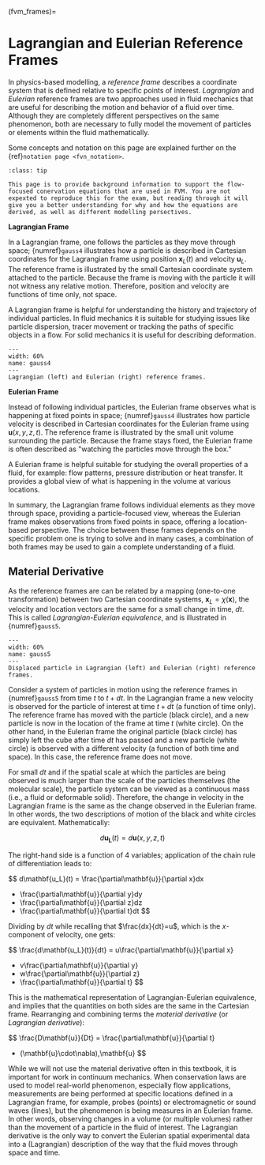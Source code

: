 (fvm_frames)=
# Lagrangian and Eulerian Reference Frames

In physics-based modelling, a _reference frame_ describes a coordinate system that is defined relative to specific points of interest. _Lagrangian_ and _Eulerian_ reference frames are two approaches used in fluid mechanics that are useful for describing the motion and behavior of a fluid over time. Although they are completely different perspectives on the same phenomenon, both are necessary to fully model the movement of particles or elements within the fluid mathematically.

Some concepts and notation on this page are explained further on the {ref}`notation page <fvn_notation>`.

```{admonition} MUDE Exam Information
:class: tip

This page is to provide background information to support the flow-focused conervation equations that are used in FVM. You are not expexted to reproduce this for the exam, but reading through it will give you a better understanding for why and how the equations are derived, as well as different modelling persectives.
```

**Lagrangian Frame**

In a Lagrangian frame, one follows the particles as they move through space; {numref}`gauss4` illustrates how a particle is described in Cartesian coordinates for the Lagrangian frame using position $\mathbf{x}_L(t)$ and velocity $\mathbf{u}_L$. The reference frame is illustrated by the small Cartesian coordinate system  attached to the particle. Because the frame is moving with the particle it will not witness any relative motion. Therefore, position and velocity are functions of time only, not space.

A Lagrangian frame is helpful for understanding the history and trajectory of individual particles. In fluid mechanics it is suitable for studying issues like particle dispersion, tracer movement or tracking the paths of specific objects in a flow. For solid mechanics it is useful for describing deformation.

```{figure} ./figs/gauss4.png
---
width: 60%
name: gauss4
---
Lagrangian (left) and Eulerian (right) reference frames.
```

**Eulerian Frame**

Instead of following individual particles, the Eulerian frame observes what is happening at fixed points in space; {numref}`gauss4` illustrates how particle velocity is described in Cartesian coordinates for the Eulerian frame using $\mathbf{u}(x,y,z,t)$. The reference frame is illustrated by the small unit volume surrounding the particle. Because the frame stays fixed, the Eulerian frame is often described as "watching the particles move through the box."

A Eulerian frame is helpful suitable for studying the overall properties of a fluid, for example: flow patterns, pressure distribution or heat transfer. It provides a global view of what is happening in the volume at various locations. 

In summary, the Lagrangian frame follows individual elements as they move through space, providing a particle-focused view, whereas the Eulerian frame makes observations from fixed points in space, offering a location-based perspective. The choice between these frames depends on the specific problem one is trying to solve and in many cases, a combination of both frames may be used to gain a complete understanding of a fluid. 

## Material Derivative

As the reference frames are can be related by a mapping (one-to-one transformation) between two Cartesian coordinate systems, $\mathbf{x}_L=\chi(\mathbf{x})$, the velocity and location vectors are the same for a small change in time, $dt$. This is called _Lagrangian-Eulerian equivalence_, and is illustrated in {numref}`gauss5`.

```{figure} ./figs/gauss5.png
---
width: 60%
name: gauss5
---
Displaced particle in Lagrangian (left) and Eulerian (right) reference frames.
```

Consider a system of particles in motion using the reference frames in {numref}`gauss5` from time $t$ to $t+dt$. In the Lagrangian frame a new velocity is observed for the particle of interest at time $t+dt$ (a function of time only). The reference frame has moved with the particle (black circle), and a new particle is now in the location of the frame at time $t$ (white circle). On the other hand, in the Eulerian frame the original particle (black circle) has simply left the cube after time $dt$ has passed and a new particle (white circle) is observed with a different velocity (a function of both time and space). In this case, the reference frame does not move.

For small $dt$ and if the spatial scale at which the particles are being observed is much larger than the scale of the particles themselves (the molecular scale), the particle system can be viewed as a continuous mass (i.e., a fluid or deformable solid). Therefore, the change in velocity in the Lagrangian frame is the same as the change observed in the Eulerian frame. In other words, the two descriptions of motion of the black and white circles are equivalent. Mathematically:

$$
d\mathbf{u_L}(t)=d\mathbf{u}(x,y,z,t)
$$

The right-hand side is a function of 4 variables; application of the chain rule of differentiation leads to:

$$
d\mathbf{u_L}(t)
= \frac{\partial\mathbf{u}}{\partial x}dx
+ \frac{\partial\mathbf{u}}{\partial y}dy
+ \frac{\partial\mathbf{u}}{\partial z}dz
+ \frac{\partial\mathbf{u}}{\partial t}dt
$$

Dividing by $dt$ while recalling that $\frac{dx}{dt}=u$, which is the $x$-component of velocity, one gets:

$$
\frac{d\mathbf{u_L}(t)}{dt}
= u\frac{\partial\mathbf{u}}{\partial x}
+ v\frac{\partial\mathbf{u}}{\partial y}
+ w\frac{\partial\mathbf{u}}{\partial z}
+ \frac{\partial\mathbf{u}}{\partial t}
$$

This is the mathematical representation of Lagrangian-Eulerian equivalence, and implies that the quantities on both sides are the same in the Cartesian frame. Rearranging and combining terms the _material derivative_ (or _Lagrangian derivative_):

$$
\frac{D\mathbf{u}}{Dt}
= \frac{\partial\mathbf{u}}{\partial t}
+ (\mathbf{u}\cdot\nabla)\,\mathbf{u}
$$

While we will not use the material derivative often in this textbook, it is important for work in continuum mechanics. When conservation laws are used to model real-world phenomenon, especially flow applications, measurements are being performed at specific locations defined in a Lagrangian frame, for example, probes (points) or electromagnetic or sound waves (lines), but the phenomenon is being measures in an Eulerian frame. In other words, observing changes in a volume (or multiple volumes) rather than the movement of a particle in the fluid of interest. The Lagrangian derivative is the only way to convert the Eulerian spatial experimental data into a (Lagrangian) description of the way that the fluid moves through space and time.